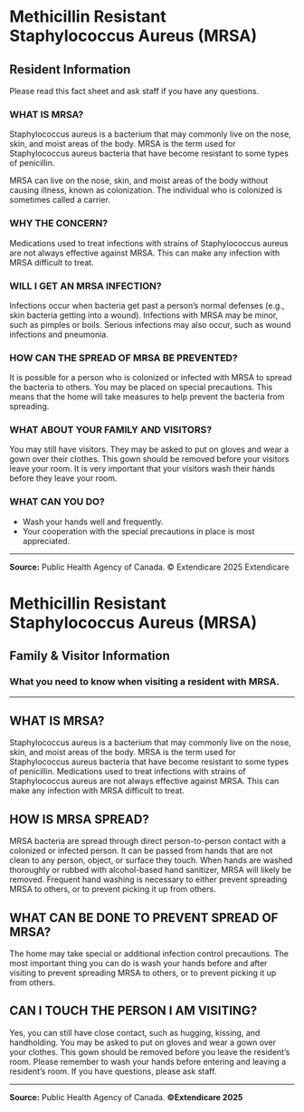 # Methicillin Resistant Staphylococcus Aureus (MRSA)

## Resident Information
Please read this fact sheet and ask staff if you have any questions.

### WHAT IS MRSA?
Staphylococcus aureus is a bacterium that may commonly live on the nose, skin, and moist areas of the body. MRSA is the term used for Staphylococcus aureus bacteria that have become resistant to some types of penicillin.

MRSA can live on the nose, skin, and moist areas of the body without causing illness, known as colonization. The individual who is colonized is sometimes called a carrier.

### WHY THE CONCERN?
Medications used to treat infections with strains of Staphylococcus aureus are not always effective against MRSA. This can make any infection with MRSA difficult to treat.

### WILL I GET AN MRSA INFECTION?
Infections occur when bacteria get past a person’s normal defenses (e.g., skin bacteria getting into a wound). Infections with MRSA may be minor, such as pimples or boils. Serious infections may also occur, such as wound infections and pneumonia.

### HOW CAN THE SPREAD OF MRSA BE PREVENTED?
It is possible for a person who is colonized or infected with MRSA to spread the bacteria to others. You may be placed on special precautions. This means that the home will take measures to help prevent the bacteria from spreading.

### WHAT ABOUT YOUR FAMILY AND VISITORS?
You may still have visitors. They may be asked to put on gloves and wear a gown over their clothes. This gown should be removed before your visitors leave your room. It is very important that your visitors wash their hands before they leave your room.

### WHAT CAN YOU DO?
- Wash your hands well and frequently.
- Your cooperation with the special precautions in place is most appreciated.

----

**Source:** Public Health Agency of Canada.
© Extendicare 2025
Extendicare

# Methicillin Resistant Staphylococcus Aureus (MRSA)
## Family & Visitor Information
### What you need to know when visiting a resident with MRSA.

----

## WHAT IS MRSA?
Staphylococcus aureus is a bacterium that may commonly live on the nose, skin, and moist areas of the body. MRSA is the term used for Staphylococcus aureus bacteria that have become resistant to some types of penicillin. Medications used to treat infections with strains of Staphylococcus aureus are not always effective against MRSA. This can make any infection with MRSA difficult to treat.

## HOW IS MRSA SPREAD?
MRSA bacteria are spread through direct person-to-person contact with a colonized or infected person. It can be passed from hands that are not clean to any person, object, or surface they touch. When hands are washed thoroughly or rubbed with alcohol-based hand sanitizer, MRSA will likely be removed. Frequent hand washing is necessary to either prevent spreading MRSA to others, or to prevent picking it up from others.

## WHAT CAN BE DONE TO PREVENT SPREAD OF MRSA?
The home may take special or additional infection control precautions. The most important thing you can do is wash your hands before and after visiting to prevent spreading MRSA to others, or to prevent picking it up from others.

## CAN I TOUCH THE PERSON I AM VISITING?
Yes, you can still have close contact, such as hugging, kissing, and handholding. You may be asked to put on gloves and wear a gown over your clothes. This gown should be removed before you leave the resident’s room. Please remember to wash your hands before entering and leaving a resident’s room. If you have questions, please ask staff.

----

**Source:** Public Health Agency of Canada.
**©Extendicare 2025**